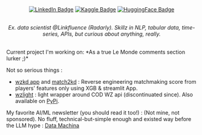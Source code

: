 <div align= "center" id="badges">
<a href="https://www.linkedin.com/in/matthieuvion/"><img src="https://img.shields.io/badge/LinkedIn-blue?style=flat&logo=linkedin&logoColor=white" alt="LinkedIn Badge"/></a>
<a href="https://www.kaggle.com/amadevs/code"><img src="https://img.shields.io/badge/Kaggle-20BEFF?style=flat&logo=Kaggle&logoColor=white" alt="Kaggle Badge"/></a>
<a href="https://huggingface.co/gentilrenard"><img src="https://img.shields.io/badge/HuggingFace-black?style=flat&logo=huggingface&logoColor=white" alt="HuggingFace Badge"/></a>
</div>
<br>
<p align="center"><i> Ex. data scientist @Linkfluence (Radarly). Skillz in NLP, tabular data, time-series, APIs, but curious about anything, really.</i></p>
<br>
Current project I'm working on:  
*As a true Le Monde comments section lurker ;)*  

 Not so serious things :  
- [wzkd app](https://github.com/matthieuvion/wzkd) and [match2kd](https://github.com/matthieuvion/match2kd) : Reverse engineering matchmaking score from players' features only using XGB & streamlit App.
- [wzlight](https://github.com/matthieuvion/wzlight) :  light wrapper around COD WZ api (discontinuated since). Also available on [PyPi](https://pypi.org/project/wzlight/).


My favorite AI/ML newsletter (you should read it too!) :
(Not mine, not sponsored). No fluff, technical-but-simple enough and existed way before the LLM hype : [Data Machina](https://datamachina.com)
